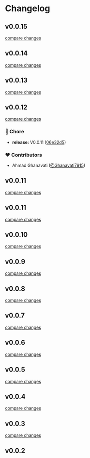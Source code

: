 # Changelog


## v0.0.15

[compare changes](https://undefined/undefined/compare/v0.0.14...v0.0.15)

## v0.0.14

[compare changes](https://undefined/undefined/compare/v0.0.13...v0.0.14)

## v0.0.13

[compare changes](https://undefined/undefined/compare/v0.0.12...v0.0.13)

## v0.0.12

[compare changes](https://undefined/undefined/compare/v0.0.11...v0.0.12)

### 🏡 Chore

- **release:** V0.0.11 ([06e32d5](https://undefined/undefined/commit/06e32d5))

### ❤️ Contributors

- Ahmad Ghanavati ([@Ghanavati7915](http://github.com/Ghanavati7915))

## v0.0.11

[compare changes](https://undefined/undefined/compare/v0.0.11...v0.0.11)

## v0.0.11

[compare changes](https://undefined/undefined/compare/v0.0.10...v0.0.11)

## v0.0.10

[compare changes](https://undefined/undefined/compare/v0.0.9...v0.0.10)

## v0.0.9

[compare changes](https://undefined/undefined/compare/v0.0.8...v0.0.9)

## v0.0.8

[compare changes](https://undefined/undefined/compare/v0.0.7...v0.0.8)

## v0.0.7

[compare changes](https://undefined/undefined/compare/v0.0.6...v0.0.7)

## v0.0.6

[compare changes](https://undefined/undefined/compare/v0.0.5...v0.0.6)

## v0.0.5

[compare changes](https://undefined/undefined/compare/v0.0.4...v0.0.5)

## v0.0.4

[compare changes](https://undefined/undefined/compare/v0.0.3...v0.0.4)

## v0.0.3

[compare changes](https://undefined/undefined/compare/v0.0.2...v0.0.3)

## v0.0.2

